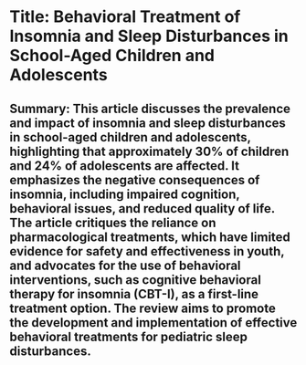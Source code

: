 # Title: Behavioral Treatment of Insomnia and Sleep Disturbances in School-Aged Children and Adolescents

## Summary: This article discusses the prevalence and impact of insomnia and sleep disturbances in school-aged children and adolescents, highlighting that approximately 30% of children and 24% of adolescents are affected. It emphasizes the negative consequences of insomnia, including impaired cognition, behavioral issues, and reduced quality of life. The article critiques the reliance on pharmacological treatments, which have limited evidence for safety and effectiveness in youth, and advocates for the use of behavioral interventions, such as cognitive behavioral therapy for insomnia (CBT-I), as a first-line treatment option. The review aims to promote the development and implementation of effective behavioral treatments for pediatric sleep disturbances.